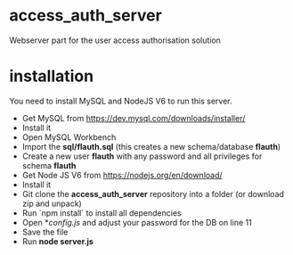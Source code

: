 # access_auth_server
Webserver part for the user access authorisation solution 

# installation
You need to install MySQL and NodeJS V6 to run this server. 

- Get MySQL from https://dev.mysql.com/downloads/installer/
- Install it
- Open MySQL Workbench
- Import the **sql/flauth.sql** (this creates a new schema/database **flauth**)
- Create a new user **flauth** with any password and all privileges for schema **flauth**
- Get Node JS V6 from https://nodejs.org/en/download/
- Install it
- Git clone the **access_auth_server** repository into a folder (or download zip and unpack)
- Run ´npm install´ to install all dependencies
- Open **config.js* and adjust your password for the DB on line 11
- Save the file
- Run **node server.js**
